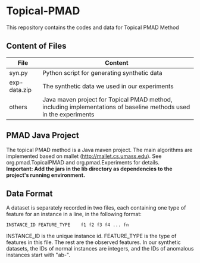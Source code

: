 # Topical-PMAD

This repository contains the codes and data for Topical PMAD Method

## Content of Files
File|Content
------------ | -------------
syn.py | Python script for generating synthetic data
exp-data.zip | The synthetic data we used in our experiments
others | Java maven project for Topical PMAD method, including implementations of baseline methods used in the experiments

## PMAD Java Project

The topical PMAD method is a Java maven project. The main algorithms are implemented based on mallet (http://mallet.cs.umass.edu). See org.pmad.TopicalPMAD and org.pmad.Experiments for details.<br>
**Important: Add the jars in the lib directory as dependencies to the project's running environment.**

## Data Format

A dataset is separately recorded in two files, each containing one type of feature for an instance in a line, in the following format:

```
INSTANCE_ID	FEATURE_TYPE	f1 f2 f3 f4 ... fn
```

INSTANCE_ID is the unique instance id. FEATURE_TYPE is the type of features in this file. The rest are the observed features. In our synthetic datasets, the IDs of normal instances are integers, and the IDs of anomalous instances start with "ab-".

